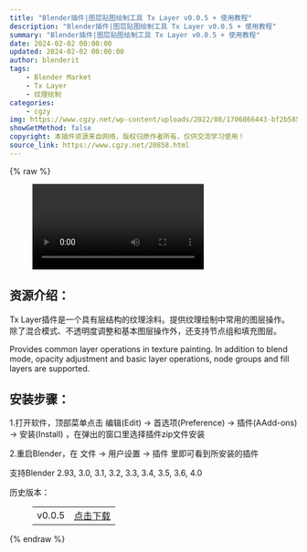 ```yaml
---
title: "Blender插件|图层贴图绘制工具 Tx Layer v0.0.5 + 使用教程"
description: "Blender插件|图层贴图绘制工具 Tx Layer v0.0.5 + 使用教程"
summary: "Blender插件|图层贴图绘制工具 Tx Layer v0.0.5 + 使用教程"
date: 2024-02-02 00:00:00
updated: 2024-02-02 00:00:00
author: blenderit
tags: 
    - Blender Market
    - Tx Layer
    - 纹理绘制
categories:
    - cgzy
img: https://www.cgzy.net/wp-content/uploads/2022/08/1706866443-bf2b585aaeb7a04.webp
showGetMethod: false
copyright: 本插件资源来自网络，版权归原作者所有，仅供交流学习使用！
source_link: https://www.cgzy.net/20858.html
---
```


{% raw %}
<figure class="wp-block-video aligncenter"><video controls src="http://cloud.video.taobao.com/play/u/null/p/1/e/6/t/1/448528468064.mp4"></video></figure><div class="wp-block-pandastudio-title"><div class="title_style_01"><h2 id="h2-0">资源介绍：</h2></div></div><p class="is-style-text-indent-2em">Tx Layer插件是一个具有层结构的纹理涂料。提供纹理绘制中常用的图层操作。除了混合模式、不透明度调整和基本图层操作外，还支持节点组和填充图层。</p><p>Provides common layer operations in texture painting. In addition to blend mode, opacity adjustment and basic layer operations, node groups and fill layers are supported.</p><div class="wp-block-pandastudio-title"><div class="title_style_01"><h2 id="h2-1">安装步骤：</h2></div></div><p>1.打开软件，顶部菜单点击 编辑(Edit) → 首选项(Preference) → 插件(AAdd-ons) → 安装(Install) ，在弹出的窗口里选择插件zip文件安装</p><p>2.重启Blender，在 文件 → 用户设置 → 插件 里即可看到所安装的插件</p><div class="wp-block-pandastudio-tips"><div class="tip success "><p>支持Blender 2.93, 3.0, 3.1, 3.2, 3.3, 3.4, 3.5, 3.6, 4.0</p>
</div></div><div class="wp-block-pandastudio-title"><div class="title_style_01"><p>历史版本：</p></div></div><figure class="wp-block-table has-medium-font-size"><table><tbody><tr><td>v0.0.5</td><td><a href="https://www.cgzy.net/go?_=4c62621584aHR0cHM6Ly9wYW4uYmFpZHUuY29tL3MvMWVjTmRJeTRhX2hqZ3RNREZUbmp3ekE%2FcHdkPXVmdGE%3D" target="_blank">点击下载</a></td></tr></tbody></table></figure>
<div style="display: none">cgzy</div>
{% endraw %}
